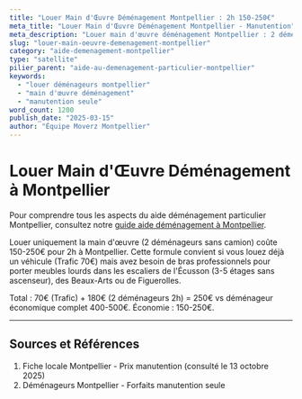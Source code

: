 ```yaml
---
title: "Louer Main d'Œuvre Déménagement Montpellier : 2h 150-250€"
meta_title: "Louer Main d'Œuvre Déménagement Montpellier - Manutention"
meta_description: "Louer main d'œuvre déménagement Montpellier : 2 déménageurs 2h 150-250€. Manutention seule sans camion."
slug: "louer-main-oeuvre-demenagement-montpellier"
category: "aide-demenagement-montpellier"
type: "satellite"
pilier_parent: "aide-au-demenagement-particulier-montpellier"
keywords:
  - "louer déménageurs montpellier"
  - "main d'œuvre déménagement"
  - "manutention seule"
word_count: 1200
publish_date: "2025-03-15"
author: "Équipe Moverz Montpellier"
---
```


# Louer Main d'Œuvre Déménagement à Montpellier


Pour comprendre tous les aspects du aide déménagement particulier Montpellier, consultez notre [guide aide déménagement à Montpellier](/blog/aide-au-demenagement-particulier-montpellier/aide-demenagement-particulier-montpellier).


Louer uniquement la main d'œuvre (2 déménageurs sans camion) coûte 150-250€ pour 2h à Montpellier. Cette formule convient si vous louez déjà un véhicule (Trafic 70€) mais avez besoin de bras professionnels pour porter meubles lourds dans les escaliers de l'Écusson (3-5 étages sans ascenseur), des Beaux-Arts ou de Figuerolles.

Total : 70€ (Trafic) + 180€ (2 déménageurs 2h) = 250€ vs déménageur économique complet 400-500€. Économie : 150-250€.

---

## Sources et Références

1. Fiche locale Montpellier - Prix manutention (consulté le 13 octobre 2025)
2. Déménageurs Montpellier - Forfaits manutention seule

